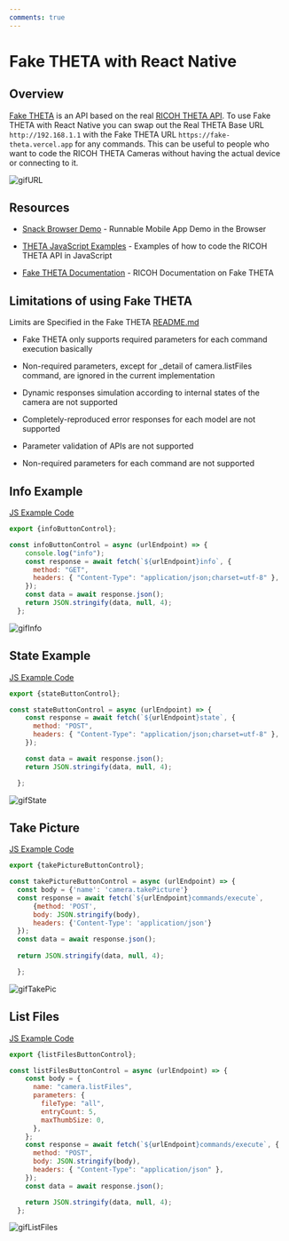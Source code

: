 ```yaml
---
comments: true
---
```


# Fake THETA with React Native

## Overview

[Fake THETA](https://github.com/ricohapi/fake-theta) is an API based on the real [RICOH THETA API](https://github.com/ricohapi/theta-api-specs/tree/main/theta-web-api-v2.1).
To use Fake THETA with React Native you can swap out the Real THETA Base URL `http://192.168.1.1` with the Fake THETA URL `https://fake-theta.vercel.app` for any commands. This can be useful to people who want to code the RICOH THETA Cameras without having the actual device or connecting to it.

![gifURL](images/react_native/windows/url.gif)

## Resources

- [Snack Browser Demo](https://snack.expo.dev/@airtechwick/github.com-airtechwick-theta-j-demo-start-erik?platform=android) - Runnable Mobile App Demo in the Browser

- [THETA JavaScript Examples](https://github.com/theta360developers/theta-javascript/tree/main/fake-theta) - Examples of how to code the RICOH THETA API in JavaScript

- [Fake THETA Documentation](https://github.com/ricohapi/fake-theta) - RICOH Documentation on Fake THETA

## Limitations of using Fake THETA

Limits are Specified in the Fake THETA [README.md](https://github.com/ricohapi/fake-theta/blob/main/README.md)

- Fake THETA only supports required parameters for each command execution basically

- Non-required parameters, except for _detail of camera.listFiles command, are ignored in the current implementation

- Dynamic responses simulation according to internal states of the camera are not supported

- Completely-reproduced error responses for each model are not supported

- Parameter validation of APIs are not supported

- Non-required parameters for each command are not supported

## Info Example

[JS Example Code](https://github.com/theta360developers/theta-javascript/blob/main/fake-theta/protocols/info.js)

``` javascript
export {infoButtonControl};

const infoButtonControl = async (urlEndpoint) => {
    console.log("info");
    const response = await fetch(`${urlEndpoint}info`, {
      method: "GET",
      headers: { "Content-Type": "application/json;charset=utf-8" },
    });
    const data = await response.json();
    return JSON.stringify(data, null, 4);
  };
```

![gifInfo](images/react_native/windows/info.gif)

## State Example

[JS Example Code](https://github.com/theta360developers/theta-javascript/blob/main/fake-theta/protocols/state.js)

``` javascript
export {stateButtonControl};

const stateButtonControl = async (urlEndpoint) => {
    const response = await fetch(`${urlEndpoint}state`, {
      method: "POST",
      headers: { "Content-Type": "application/json;charset=utf-8" },
    });

    const data = await response.json();
    return JSON.stringify(data, null, 4);

  };
```

![gifState](images/react_native/windows/state.gif)

## Take Picture

[JS Example Code](https://github.com/theta360developers/theta-javascript/blob/main/fake-theta/commands/takePicture.js)

``` javascript
export {takePictureButtonControl};

const takePictureButtonControl = async (urlEndpoint) => {
  const body = {'name': 'camera.takePicture'}
  const response = await fetch(`${urlEndpoint}commands/execute`, 
      {method: 'POST', 
      body: JSON.stringify(body),
      headers: {'Content-Type': 'application/json'}
  });
  const data = await response.json();
  
  return JSON.stringify(data, null, 4);

  };
```

![gifTakePic](images/react_native/windows/takepic.gif)

## List Files

[JS Example Code](https://github.com/theta360developers/theta-javascript/blob/main/fake-theta/commands/listFiles.js)

``` javascript
export {listFilesButtonControl};

const listFilesButtonControl = async (urlEndpoint) => {
    const body = {
      name: "camera.listFiles",
      parameters: {
        fileType: "all",
        entryCount: 5,
        maxThumbSize: 0,
      },
    };
    const response = await fetch(`${urlEndpoint}commands/execute`, {
      method: "POST",
      body: JSON.stringify(body),
      headers: { "Content-Type": "application/json" },
    });
    const data = await response.json();

    return JSON.stringify(data, null, 4);
  };
```

![gifListFiles](images/react_native/windows/listfiles.gif)